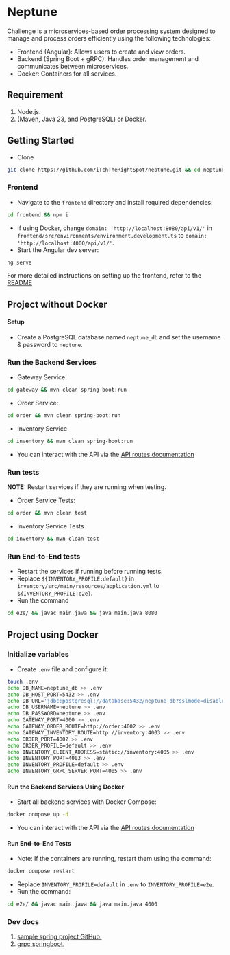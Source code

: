# Neptune

Challenge is a microservices-based order processing system designed
to manage and process orders efficiently using the following technologies:

- Frontend (Angular): Allows users to create and view orders.
- Backend (Spring Boot + gRPC): Handles order management and
communicates between microservices.
- Docker: Containers for all services.

## Requirement
1. Node.js.
2. (Maven, Java 23, and PostgreSQL) or Docker.

## Getting Started

- Clone
```bash
git clone https://github.com/iTchTheRightSpot/neptune.git && cd neptune
```

### Frontend
- Navigate to the `frontend` directory and install required dependencies:
```bash
cd frontend && npm i
```
- If using Docker, change `domain: 'http://localhost:8080/api/v1/'` in
`frontend/src/environments/environment.development.ts` to `domain: 'http://localhost:4000/api/v1/'`.
- Start the Angular dev server:
```bash
ng serve
```

For more detailed instructions on setting up the frontend, refer to the [README](./frontend/README.md)

## Project without Docker

#### Setup
- Create a PostgreSQL database named `neptune_db` and set the username & password to `neptune`.

### Run the Backend Services
- Gateway Service:
```bash
cd gateway && mvn clean spring-boot:run
``` 
- Order Service:
```bash
cd order && mvn clean spring-boot:run
``` 
- Inventory Service
```bash
cd inventory && mvn clean spring-boot:run
```

- You can interact with the API via the [API routes documentation](./API.md)

### Run tests
**NOTE:** Restart services if they are running when testing.

- Order Service Tests:
```bash
cd order && mvn clean test
``` 
- Inventory Service Tests
```bash
cd inventory && mvn clean test
```

### Run End-to-End tests
- Restart the services if running before running tests.
- Replace `${INVENTORY_PROFILE:default}` in `inventory/src/main/resources/application.yml` to `${INVENTORY_PROFILE:e2e}`.
- Run the command
```bash
cd e2e/ && javac main.java && java main.java 8080
```

## Project using Docker

### Initialize variables

- Create `.env` file and configure it:
```bash
touch .env
echo DB_NAME=neptune_db >> .env
echo DB_HOST_PORT=5432 >> .env
echo DB_URL='jdbc:postgresql://database:5432/neptune_db?sslmode=disable' >> .env
echo DB_USERNAME=neptune >> .env
echo DB_PASSWORD=neptune >> .env
echo GATEWAY_PORT=4000 >> .env
echo GATEWAY_ORDER_ROUTE=http://order:4002 >> .env
echo GATEWAY_INVENTORY_ROUTE=http://inventory:4003 >> .env
echo ORDER_PORT=4002 >> .env
echo ORDER_PROFILE=default >> .env
echo INVENTORY_CLIENT_ADDRESS=static://inventory:4005 >> .env
echo INVENTORY_PORT=4003 >> .env
echo INVENTORY_PROFILE=default >> .env
echo INVENTORY_GRPC_SERVER_PORT=4005 >> .env
```

#### Run the Backend Services Using Docker

- Start all backend services with Docker Compose:
```bash
docker compose up -d
``` 
- You can interact with the API via the [API routes documentation](./API.md)

#### Run End-to-End Tests

- Note: If the containers are running, restart them using the command:
```bash
docker compose restart
```
- Replace `INVENTORY_PROFILE=default` in `.env` to `INVENTORY_PROFILE=e2e`.
- Run the command:
```bash
cd e2e/ && javac main.java && java main.java 4000
```

### Dev docs
1. [sample spring project GitHub.](https://github.com/spring-projects/spring-petclinic/blob/main/src/main/resources/application-postgres.properties)
2. [grpc springboot.](https://github.com/grpc-ecosystem/grpc-spring)
